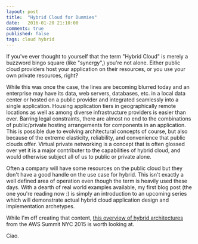 ```yaml
---
layout: post
title:  "Hybrid Cloud for Dummies"
date:   2016-01-20 21:10:00
comments: true
published: false
tags: cloud hybrid
---
```


If you've ever thought to yourself that the term "Hybrid Cloud" is
merely a buzzword bingo square (like "synergy",) you're not alone.
Either public cloud providers host your application on their
resources, or you use your own private resources, right?

While this was once the case, the lines are becoming blurred today and
an enterprise may have its data, web servers, databases, etc. in a
local data center or hosted on a public provider and integrated
seamlessly into a single application.  Housing application tiers in
geographically remote locations as well as among diverse
infrastructure providers is easier than ever.  Barring legal
constraints, there are almost no end to the combinations of
public/private hosting arrangements for components in an application.
This is possible due to evolving architectural concepts of course, but
also because of the extreme elasticity, reliability, and convenience
that public clouds offer.  Virtual private networking is a concept
that is often glossed over yet it is a major contributer to the
capabilities of hybrid cloud, and would otherwise subject all of us to
public or private alone.

Often a company will have some resources on the public cloud but they
don't have a good handle on the use case for hybrid.  This isn't
exactly a well defined area of operation even though the term is
heavily used these days.  With a dearth of real world examples
available, my first blog post (the one you're reading now :) is simply
an introduction to an upcoming series which will demonstrate actual
hybrid cloud application design and implementation archetypes.

While I'm off creating that content, <a
href="https://www.youtube.com/watch?v=lCnAZjB2bHA&list=PLhr1KZpdzukeD0iBeDI9WqZLYtuaFaaGc&index=58">this
overview of hybrid architectures</a> from the AWS Summit NYC 2015 is
worth looking at.

Ciao.
